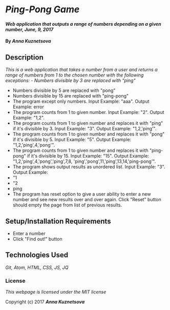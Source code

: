 # _Ping-Pong Game_

#### _Web application that outputs a range of numbers depending on a given number, June, 9, 2017_

#### By _Anna Kuznetsova_

## Description

_This is a web application that takes a number from a user and returns a range of numbers from 1 to the chosen number with the following exceptions:_
_- Numbers divisible by 3 are replaced with "ping"_
* Numbers divisible by 5 are replaced with "pong"
* Numbers divisible by 15 are replaced with "ping-pong"
* The program except only numbers. Input Example: "aaa". Output Example: error
* The program counts from 1 to given number. Input Example: "2". Output Example: "1,2".
* The program counts from 1 to given number and replaces it with "ping" if it's divisible by 3. Input Example: "3". Output Example: "1,2,'ping'".
* The program counts from 1 to given number and replaces it with "pong" if it's divisible by 5. Input Example: "5". Output Example: "1,2,'ping',4,'pong'".
* The program counts from 1 to given number and replaces it with "ping-pong" if it's divisible by 15. Input Example: "15". Output Example: "1,2,'ping',4,'pong','ping',7,8, 'ping','pong',11,'ping',13,14,'ping-pong'".
* The program shows output results as unordered list. Input Example: "3". Output Example:
* "1
* "2
* ping
* The program has reset option to give a user ability to enter a new number and see new results over and over again. Click "Reset" button should empty the page from list of previous results.

## Setup/Installation Requirements

* Enter a number
* Click "Find out!" button



## Technologies Used

_Git, Atom, HTML, CSS, JS, JQ_

### License

*This webpage is licensed under the MIT license*

Copyright (c) 2017 **_Anna Kuznetsova_**
